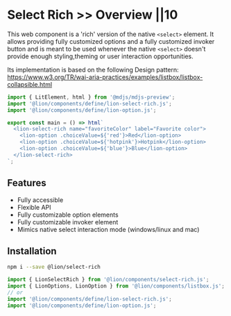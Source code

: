 # Select Rich >> Overview ||10

This web component is a 'rich' version of the native `<select>` element.
It allows providing fully customized options and a fully customized invoker button and is meant to be used whenever the native `<select>` doesn't provide enough
styling,theming or user interaction opportunities.

Its implementation is based on the following Design pattern:
<https://www.w3.org/TR/wai-aria-practices/examples/listbox/listbox-collapsible.html>

```js script
import { LitElement, html } from '@mdjs/mdjs-preview';
import '@lion/components/define/lion-select-rich.js';
import '@lion/components/define/lion-option.js';
```

```js preview-story
export const main = () => html`
  <lion-select-rich name="favoriteColor" label="Favorite color">
    <lion-option .choiceValue=${'red'}>Red</lion-option>
    <lion-option .choiceValue=${'hotpink'}>Hotpink</lion-option>
    <lion-option .choiceValue=${'blue'}>Blue</lion-option>
  </lion-select-rich>
`;
```

## Features

- Fully accessible
- Flexible API
- Fully customizable option elements
- Fully customizable invoker element
- Mimics native select interaction mode (windows/linux and mac)

## Installation

```bash
npm i --save @lion/select-rich
```

```js
import { LionSelectRich } from '@lion/components/select-rich.js';
import { LionOptions, LionOption } from '@lion/components/listbox.js';
// or
import '@lion/components/define/lion-select-rich.js';
import '@lion/components/define/lion-option.js';
```
